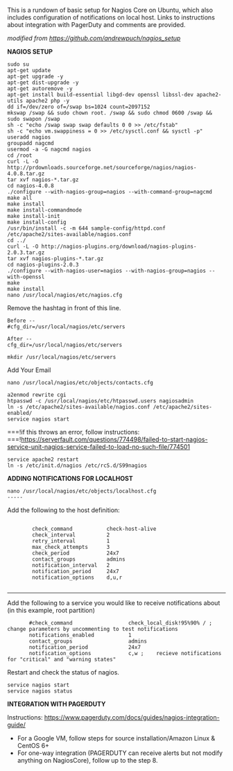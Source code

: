 This is a rundown of basic setup for Nagios Core on Ubuntu, which also includes configuration of notifications on local host.
Links to instructions about integration with PagerDuty and comments are provided.


*modified from https://github.com/andrewpuch/nagios_setup*

__NAGIOS SETUP__
```
sudo su
apt-get update
apt-get upgrade -y
apt-get dist-upgrade -y
apt-get autoremove -y
apt-get install build-essential libgd-dev openssl libssl-dev apache2-utils apache2 php -y
dd if=/dev/zero of=/swap bs=1024 count=2097152
mkswap /swap && sudo chown root. /swap && sudo chmod 0600 /swap && sudo swapon /swap
sh -c "echo /swap swap swap defaults 0 0 >> /etc/fstab"
sh -c "echo vm.swappiness = 0 >> /etc/sysctl.conf && sysctl -p"
useradd nagios
groupadd nagcmd
usermod -a -G nagcmd nagios
cd /root
curl -L -O http://prdownloads.sourceforge.net/sourceforge/nagios/nagios-4.0.8.tar.gz
tar xvf nagios-*.tar.gz
cd nagios-4.0.8
./configure --with-nagios-group=nagios --with-command-group=nagcmd
make all
make install
make install-commandmode
make install-init
make install-config
/usr/bin/install -c -m 644 sample-config/httpd.conf /etc/apache2/sites-available/nagios.conf
cd ../
curl -L -O http://nagios-plugins.org/download/nagios-plugins-2.0.3.tar.gz
tar xvf nagios-plugins-*.tar.gz
cd nagios-plugins-2.0.3
./configure --with-nagios-user=nagios --with-nagios-group=nagios --with-openssl
make
make install
nano /usr/local/nagios/etc/nagios.cfg
```
Remove the hashtag in front of this line. 
```
Before --
#cfg_dir=/usr/local/nagios/etc/servers

After --
cfg_dir=/usr/local/nagios/etc/servers

mkdir /usr/local/nagios/etc/servers
```
Add Your Email
```
nano /usr/local/nagios/etc/objects/contacts.cfg

a2enmod rewrite cgi
htpasswd -c /usr/local/nagios/etc/htpasswd.users nagiosadmin
ln -s /etc/apache2/sites-available/nagios.conf /etc/apache2/sites-enabled/
service nagios start
```
===!if this throws an error, follow instructions:
===!https://serverfault.com/questions/774498/failed-to-start-nagios-service-unit-nagios-service-failed-to-load-no-such-file/774501

```
service apache2 restart
ln -s /etc/init.d/nagios /etc/rcS.d/S99nagios
```

__ADDING NOTIFICATIONS FOR LOCALHOST__
```
nano /usr/local/nagios/etc/objects/localhost.cfg
-----
```
Add the following to the host definition:

```

        check_command           check-host-alive
        check_interval          2
        retry_interval          1
        max_check_attempts      3
        check_period            24x7
        contact_groups          admins
        notification_interval   2
        notification_period     24x7
        notification_options    d,u,r
 
 ```
 -----
 Add the following to a service you would like to receive notifications about (in this example, root partition)
 
 ```
        #check_command                  check_local_disk!95%90% / ; change parameters by uncommenting to test notifications
        notifications_enabled           1
        contact_groups                  admins
        notification_period             24x7
        notification_options            c,w ;    recieve notifications for "critical" and "warning states"
 ```     
   
 Restart and check the status of nagios.
 
 ```
 service nagios start
 service nagios status
```   
 __INTEGRATION WITH PAGERDUTY__
 
 Instructions:
 https://www.pagerduty.com/docs/guides/nagios-integration-guide/
 - For a Google VM, follow steps for source installation/Amazon Linux & CentOS 6+
 - For one-way integration (PAGERDUTY can receive alerts but not modify anything on NagiosCore), follow up to the step 8.


